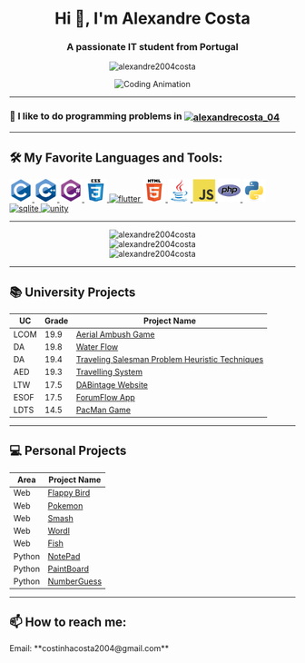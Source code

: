 <h1 align="center">Hi 👋, I'm Alexandre Costa</h1>
<h3 align="center">A passionate IT student from Portugal</h3>

<p align="center">
  <img src="https://komarev.com/ghpvc/?username=alexandre2004costa&label=Profile%20views&color=0e74a5&style=flat" alt="alexandre2004costa" />
</p>

<p align="center">
  <img src="https://github.com/alexandre2004costa/alexandre2004costa/assets/108695812/63e8d619-0d0a-411d-9f83-b36b51226d92" alt="Coding Animation" />
</p>

---

<h3 align="left">🎯 I like to do programming problems in <a href="https://www.leetcode.com/alexandrecosta_04" target="blank"><img align="center" src="https://raw.githubusercontent.com/rahuldkjain/github-profile-readme-generator/master/src/images/icons/Social/leet-code.svg" alt="alexandrecosta_04" height="30" width="40" /></a></h3>



---

<h2 align="left">🛠 My Favorite Languages and Tools:</h2>
<p align="left">
  <a href="https://www.cprogramming.com/" target="_blank" rel="noreferrer">
    <img src="https://raw.githubusercontent.com/devicons/devicon/master/icons/c/c-original.svg" alt="c" width="40" height="40"/>
  </a> 
  <a href="https://www.w3schools.com/cpp/" target="_blank" rel="noreferrer">
    <img src="https://raw.githubusercontent.com/devicons/devicon/master/icons/cplusplus/cplusplus-original.svg" alt="cplusplus" width="40" height="40"/>
  </a> 
  <a href="https://www.w3schools.com/cs/" target="_blank" rel="noreferrer">
    <img src="https://raw.githubusercontent.com/devicons/devicon/master/icons/csharp/csharp-original.svg" alt="csharp" width="40" height="40"/>
  </a> 
  <a href="https://www.w3schools.com/css/" target="_blank" rel="noreferrer">
    <img src="https://raw.githubusercontent.com/devicons/devicon/master/icons/css3/css3-original-wordmark.svg" alt="css3" width="40" height="40"/>
  </a> 
  <a href="https://flutter.dev" target="_blank" rel="noreferrer">
    <img src="https://www.vectorlogo.zone/logos/flutterio/flutterio-icon.svg" alt="flutter" width="40" height="40"/>
  </a> 
  <a href="https://www.w3.org/html/" target="_blank" rel="noreferrer">
    <img src="https://raw.githubusercontent.com/devicons/devicon/master/icons/html5/html5-original-wordmark.svg" alt="html5" width="40" height="40"/>
  </a> 
  <a href="https://www.java.com" target="_blank" rel="noreferrer">
    <img src="https://raw.githubusercontent.com/devicons/devicon/master/icons/java/java-original.svg" alt="java" width="40" height="40"/>
  </a> 
  <a href="https://developer.mozilla.org/en-US/docs/Web/JavaScript" target="_blank" rel="noreferrer">
    <img src="https://raw.githubusercontent.com/devicons/devicon/master/icons/javascript/javascript-original.svg" alt="javascript" width="40" height="40"/>
  </a> 
  <a href="https://www.php.net" target="_blank" rel="noreferrer">
    <img src="https://raw.githubusercontent.com/devicons/devicon/master/icons/php/php-original.svg" alt="php" width="40" height="40"/>
  </a> 
  <a href="https://www.python.org" target="_blank" rel="noreferrer">
    <img src="https://raw.githubusercontent.com/devicons/devicon/master/icons/python/python-original.svg" alt="python" width="40" height="40"/>
  </a> 
  <a href="https://www.sqlite.org/" target="_blank" rel="noreferrer">
    <img src="https://www.vectorlogo.zone/logos/sqlite/sqlite-icon.svg" alt="sqlite" width="40" height="40"/>
  </a> 
  <a href="https://unity.com/" target="_blank" rel="noreferrer">
    <img src="https://www.vectorlogo.zone/logos/unity3d/unity3d-icon.svg" alt="unity" width="40" height="40"/>
  </a> 
</p>

---

<div align="center">
  <img src="https://github-readme-stats.vercel.app/api/top-langs?username=alexandre2004costa&show_icons=true&locale=en&layout=compact" alt="alexandre2004costa" />
</div>
<div align="center">
  <img src="https://github-readme-stats.vercel.app/api?username=alexandre2004costa&show_icons=true&locale=en" alt="alexandre2004costa" />
</div>
<div align="center">
  <img src="https://github-readme-streak-stats.herokuapp.com/?user=alexandre2004costa&" alt="alexandre2004costa" />
</div>

---

<h2 align="left">📚 University Projects</h2>

| UC  | Grade | Project Name |
|-------------------|-------|--------------------------|
| LCOM              | 19.9  | [Aerial Ambush Game](https://github.com/alexandre2004costa/Lcom-project) |
| DA                | 19.8  | [Water Flow](https://github.com/SofiaX5/DA_1) |
| DA                | 19.4  | [Traveling Salesman Problem Heuristic Techniques](https://github.com/alexandre2004costa/AlexandreX5_D2) |
| AED               | 19.3  | [Travelling System](https://github.com/berno9/ProjetoAED2) |
| LTW               | 17.5  | [DABintage Website](https://github.com/FEUP-LTW-2024/ltw-project-2024-ltw04g06) |
| ESOF              | 17.5  | [ForumFlow App](https://github.com/FEUP-LEIC-ES-2023-24/2LEIC04T5) |
| LDTS              | 14.5  | [PacMan Game](https://github.com/FEUP-LDTS-2023/project-l04gr04) |

---

<h2 align="left">💻 Personal Projects</h2>

| Area   | Project Name      |
|--------|-------------------|
| Web    | [Flappy Bird](https://github.com/alexandre2004costa/Flappy-Bird) |
| Web    | [Pokemon](https://github.com/alexandre2004costa/Pokemon) |
| Web    | [Smash](https://github.com/alexandre2004costa/Smash_Game) |
| Web    | [Wordl](https://github.com/alexandre2004costa/Wordl) |
| Web    | [Fish](https://github.com/alexandre2004costa/Fish-Game) |
| Python | [NotePad](https://github.com/alexandre2004costa/NotePad) |
| Python | [PaintBoard](https://github.com/alexandre2004costa/PaintBoard) |
| Python | [NumberGuess](https://github.com/alexandre2004costa/NumbersAI) |

---

<h2 align="left">📫 How to reach me:</h2>
<p align="left">Email: **costinhacosta2004@gmail.com**</p>
